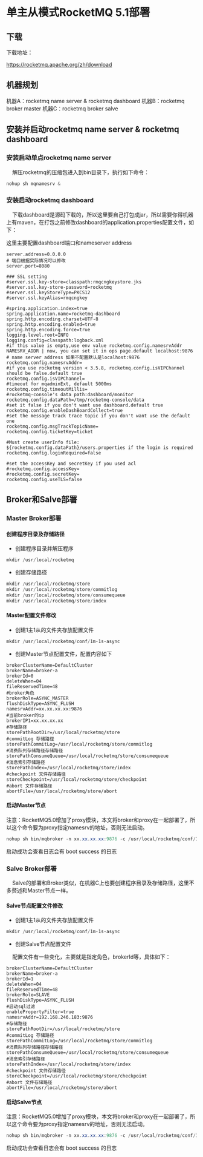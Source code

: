 # 单主从模式RocketMQ 5.1部署 <!-- {docsify-ignore-all} -->

## 下载

下载地址：

https://rocketmq.apache.org/zh/download

## 机器规划

机器A：rocketmq name server & rocketmq dashboard
机器B：rocketmq broker master
机器C：rocketmq broker salve

## 安装并启动rocketmq name server & rocketmq dashboard

### 安装启动单点rocketmq name server

&nbsp; &nbsp; 解压rocketmq的压缩包进入到bin目录下，执行如下命令：

```powershell
nohup sh mqnamesrv &
```

### 安装启动rocketmq dashboard

&nbsp; &nbsp; 下载dashboard是源码下载的，所以这里要自己打包成jar，所以需要你得机器上有maven，在打包之前修改dashboard的application.properties配置文件，如下：

这里主要配置dashboard端口和nameserver address

```properties
server.address=0.0.0.0
# 端口根据实际情况可以修改
server.port=8080

### SSL setting
#server.ssl.key-store=classpath:rmqcngkeystore.jks
#server.ssl.key-store-password=rocketmq
#server.ssl.keyStoreType=PKCS12
#server.ssl.keyAlias=rmqcngkey

#spring.application.index=true
spring.application.name=rocketmq-dashboard
spring.http.encoding.charset=UTF-8
spring.http.encoding.enabled=true
spring.http.encoding.force=true
logging.level.root=INFO
logging.config=classpath:logback.xml
#if this value is empty,use env value rocketmq.config.namesrvAddr  NAMESRV_ADDR | now, you can set it in ops page.default localhost:9876
# name server address 如果不配置默认是localhost:9876
rocketmq.config.namesrvAddr=
#if you use rocketmq version < 3.5.8, rocketmq.config.isVIPChannel should be false.default true
rocketmq.config.isVIPChannel=
#timeout for mqadminExt, default 5000ms
rocketmq.config.timeoutMillis=
#rocketmq-console's data path:dashboard/monitor
rocketmq.config.dataPath=/tmp/rocketmq-console/data
#set it false if you don't want use dashboard.default true
rocketmq.config.enableDashBoardCollect=true
#set the message track trace topic if you don't want use the default one
rocketmq.config.msgTrackTopicName=
rocketmq.config.ticketKey=ticket

#Must create userInfo file: ${rocketmq.config.dataPath}/users.properties if the login is required
rocketmq.config.loginRequired=false

#set the accessKey and secretKey if you used acl
#rocketmq.config.accessKey=
#rocketmq.config.secretKey=
rocketmq.config.useTLS=false
```

## Broker和Salve部署

### Master Broker部署

#### 创建程序目录及存储路径

- 创建程序目录并解压程序

```powershell
mkdir /usr/local/rocketmq
```

- 创建存储路径

```powershell
mkdir /usr/local/rocketmq/store
mkdir /usr/local/rocketmq/store/commitlog
mkdir /usr/local/rocketmq/store/consumequeue
mkdir /usr/local/rocketmq/store/index
```

#### Master配置文件修改

- 创建1主1从的文件夹存放配置文件

```powershell
mkdir /usr/local/rocketmq/conf/1m-1s-async
```

- 创建Master节点配置文件，配置内容如下

```properties
brokerClusterName=DefaultCluster
brokerName=broker-a
brokerId=0
deleteWhen=04
fileReservedTime=48
#broker角色
brokerRole=ASYNC_MASTER
flushDiskType=ASYNC_FLUSH
namesrvAddr=xx.xx.xx.xx:9876
#当前broker的ip
brokerIP1=xx.xx.xx.xx
#存储路径
storePathRootDir=/usr/local/rocketmq/store
#commitLog 存储路径
storePathCommitLog=/usr/local/rocketmq/store/commitlog
#消费队列存储路径存储路径
storePathConsumeQueue=/usr/local/rocketmq/store/consumequeue
#消息索引存储路径
storePathIndex=/usr/local/rocketmq/store/index
#checkpoint 文件存储路径
storeCheckpoint=/usr/local/rocketmq/store/checkpoint
#abort 文件存储路径
abortFile=/usr/local/rocketmq/store/abort
```

#### 启动Master节点

注意：RocketMQ5.0增加了proxy模块，本文将broker和proxy在一起部署了，所以这个命令要为proxy指定namesrv的地址，否则无法启动。

```powershell
nohup sh bin/mqbroker -n xx.xx.xx.xx:9876 -c /usr/local/rocketmq/conf/1m-1s-async/broker-a.properties --enable-proxy &
```

启动成功会查看日志会有 boot success 的日志

### Salve Broker部署

&nbsp; &nbsp; Salve的部署和Broker类似，在机器C上也要创建程序目录及存储路径，这里不多赘述和Master节点一样。

#### Salve节点配置文件修改

- 创建1主1从的文件夹存放配置文件

```powershell
mkdir /usr/local/rocketmq/conf/1m-1s-async
```

- 创建Salve节点配置文件

&nbsp; &nbsp; 配置文件有一些变化，主要就是指定角色，brokerId等，具体如下：

```properties
brokerClusterName=DefaultCluster
brokerName=broker-a
brokerId=1
deleteWhen=04
fileReservedTime=48
brokerRole=SLAVE
flushDiskType=ASYNC_FLUSH
#启动sql过滤
enablePropertyFilter=true
namesrvAddr=192.168.246.183:9876
#存储路径
storePathRootDir=/usr/local/rocketmq/store
#commitLog 存储路径
storePathCommitLog=/usr/local/rocketmq/store/commitlog
#消费队列存储路径存储路径
storePathConsumeQueue=/usr/local/rocketmq/store/consumequeue
#消息索引存储路径
storePathIndex=/usr/local/rocketmq/store/index
#checkpoint 文件存储路径
storeCheckpoint=/usr/local/rocketmq/store/checkpoint
#abort 文件存储路径
abortFile=/usr/local/rocketmq/store/abort
```


#### 启动Salve节点

注意：RocketMQ5.0增加了proxy模块，本文将broker和proxy在一起部署了，所以这个命令要为proxy指定namesrv的地址，否则无法启动。

```powershell
nohup sh bin/mqbroker -n xx.xx.xx.xx:9876 -c /usr/local/rocketmq/conf/1m-1s-async/broker-a-s.properties --enable-proxy &
```

启动成功会查看日志会有 boot success 的日志